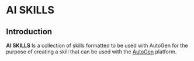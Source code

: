 # AI SKILLS

## Introduction
**AI SKILLS** Is a collection of skills formatted to be used with AutoGen for the purpose of creating a skill that can be used with the [AutoGen](https://placeholder.com) platform.